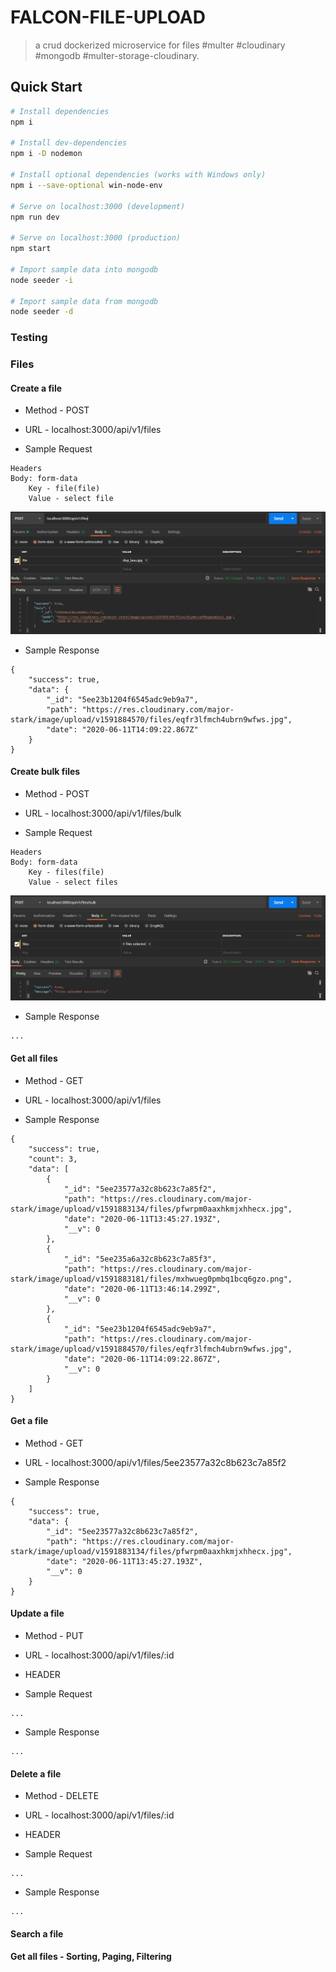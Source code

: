 # FALCON-FILE-UPLOAD

> a crud dockerized microservice for files #multer #cloudinary #mongodb #multer-storage-cloudinary.

## Quick Start

```bash
# Install dependencies
npm i

# Install dev-dependencies
npm i -D nodemon

# Install optional dependencies (works with Windows only)
npm i --save-optional win-node-env

# Serve on localhost:3000 (development)
npm run dev

# Serve on localhost:3000 (production)
npm start

# Import sample data into mongodb
node seeder -i

# Import sample data from mongodb
node seeder -d
```

### Testing

### Files

#### Create a file

* Method - POST

* URL - localhost:3000/api/v1/files

* Sample Request

```
Headers 
Body: form-data
    Key - file(file)
    Value - select file
```

![Create a file screenshot](create_a_file.png)

* Sample Response

```
{
    "success": true,
    "data": {
        "_id": "5ee23b1204f6545adc9eb9a7",
        "path": "https://res.cloudinary.com/major-stark/image/upload/v1591884570/files/eqfr3lfmch4ubrn9wfws.jpg",
        "date": "2020-06-11T14:09:22.867Z"
    }
}
```

#### Create bulk files

* Method - POST

* URL - localhost:3000/api/v1/files/bulk

* Sample Request

```
Headers 
Body: form-data
    Key - files(file)
    Value - select files
```

![Create bulk files screenshot](create_bulk_files.png)

* Sample Response

```
...
```

#### Get all files

* Method - GET

* URL - localhost:3000/api/v1/files

* Sample Response

```
{
    "success": true,
    "count": 3,
    "data": [
        {
            "_id": "5ee23577a32c8b623c7a85f2",
            "path": "https://res.cloudinary.com/major-stark/image/upload/v1591883134/files/pfwrpm0aaxhkmjxhhecx.jpg",
            "date": "2020-06-11T13:45:27.193Z",
            "__v": 0
        },
        {
            "_id": "5ee235a6a32c8b623c7a85f3",
            "path": "https://res.cloudinary.com/major-stark/image/upload/v1591883181/files/mxhwueg0pmbq1bcq6gzo.png",
            "date": "2020-06-11T13:46:14.299Z",
            "__v": 0
        },
        {
            "_id": "5ee23b1204f6545adc9eb9a7",
            "path": "https://res.cloudinary.com/major-stark/image/upload/v1591884570/files/eqfr3lfmch4ubrn9wfws.jpg",
            "date": "2020-06-11T14:09:22.867Z",
            "__v": 0
        }
    ]
}
```

#### Get a file

* Method - GET

* URL - localhost:3000/api/v1/files/5ee23577a32c8b623c7a85f2

* Sample Response

```
{
    "success": true,
    "data": {
        "_id": "5ee23577a32c8b623c7a85f2",
        "path": "https://res.cloudinary.com/major-stark/image/upload/v1591883134/files/pfwrpm0aaxhkmjxhhecx.jpg",
        "date": "2020-06-11T13:45:27.193Z",
        "__v": 0
    }
}
```

#### Update a file

* Method - PUT

* URL - localhost:3000/api/v1/files/:id

* HEADER

* Sample Request

```
...
```

* Sample Response

```
...
```

#### Delete a file

* Method - DELETE

* URL - localhost:3000/api/v1/files/:id

* HEADER

* Sample Request

```
...
```

* Sample Response

```
...
```

#### Search a file

#### Get all files - Sorting, Paging, Filtering
